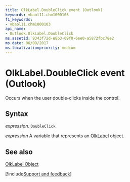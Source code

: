 ```yaml
---
title: OlkLabel.DoubleClick event (Outlook)
keywords: vbaol11.chm1000103
f1_keywords:
- vbaol11.chm1000103
api_name:
- Outlook.OlkLabel.DoubleClick
ms.assetid: 9343f72d-e8b3-09f0-6ee0-a5872fbc78e2
ms.date: 06/08/2017
ms.localizationpriority: medium
---
```



# OlkLabel.DoubleClick event (Outlook)

Occurs when the user double-clicks inside the control.


## Syntax

_expression_. `DoubleClick`

_expression_ A variable that represents an [OlkLabel](Outlook.OlkLabel.md) object.


## See also


[OlkLabel Object](Outlook.OlkLabel.md)

[!include[Support and feedback](~/includes/feedback-boilerplate.md)]